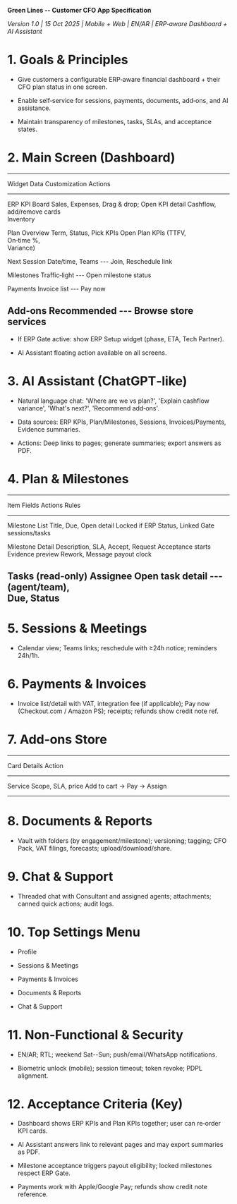 **Green Lines -- Customer CFO App Specification**

*Version 1.0 \| 15 Oct 2025 \| Mobile + Web \| EN/AR \| ERP‑aware
Dashboard + AI Assistant*

# 1. Goals & Principles

-   Give customers a configurable ERP‑aware financial dashboard + their
    CFO plan status in one screen.

-   Enable self‑service for sessions, payments, documents, add‑ons, and
    AI assistance.

-   Maintain transparency of milestones, tasks, SLAs, and acceptance
    states.

# 2. Main Screen (Dashboard)

  -----------------------------------------------------------------------
  Widget            Data              Customization     Actions
  ----------------- ----------------- ----------------- -----------------
  ERP KPI Board     Sales, Expenses,  Drag & drop;      Open KPI detail
                    Cashflow,         add/remove cards  
                    Inventory                           

  Plan Overview     Term, Status,     Pick KPIs         Open Plan
                    KPIs (TTFV,                         
                    On‑time %,                          
                    Variance)                           

  Next Session      Date/time, Teams  ---               Join, Reschedule
                    link                                

  Milestones        Traffic‑light     ---               Open milestone
                    status                              

  Payments          Invoice list      ---               Pay now

  Add‑ons           Recommended       ---               Browse store
                    services                            
  -----------------------------------------------------------------------

-   If ERP Gate active: show ERP Setup widget (phase, ETA, Tech
    Partner).

-   AI Assistant floating action available on all screens.

# 3. AI Assistant (ChatGPT‑like)

-   Natural language chat: 'Where are we vs plan?', 'Explain cashflow
    variance', 'What's next?', 'Recommend add‑ons'.

-   Data sources: ERP KPIs, Plan/Milestones, Sessions,
    Invoices/Payments, Evidence summaries.

-   Actions: Deep links to pages; generate summaries; export answers as
    PDF.

# 4. Plan & Milestones

  -----------------------------------------------------------------------
  Item              Fields            Actions           Rules
  ----------------- ----------------- ----------------- -----------------
  Milestone List    Title, Due,       Open detail       Locked if ERP
                    Status, Linked                      Gate
                    sessions/tasks                      

  Milestone Detail  Description, SLA, Accept, Request   Acceptance starts
                    Evidence preview  Rework, Message   payout clock

  Tasks (read‑only) Assignee          Open task detail  ---
                    (agent/team),                       
                    Due, Status                         
  -----------------------------------------------------------------------

# 5. Sessions & Meetings

-   Calendar view; Teams links; reschedule with ≥24h notice; reminders
    24h/1h.

# 6. Payments & Invoices

-   Invoice list/detail with VAT, integration fee (if applicable); Pay
    now (Checkout.com / Amazon PS); receipts; refunds show credit note
    ref.

# 7. Add‑ons Store

  -----------------------------------------------------------------------
  Card                    Details                 Action
  ----------------------- ----------------------- -----------------------
  Service                 Scope, SLA, price       Add to cart → Pay →
                                                  Assign

  -----------------------------------------------------------------------

# 8. Documents & Reports

-   Vault with folders (by engagement/milestone); versioning; tagging;
    CFO Pack, VAT filings, forecasts; upload/download/share.

# 9. Chat & Support

-   Threaded chat with Consultant and assigned agents; attachments;
    canned quick actions; audit logs.

# 10. Top Settings Menu

-   Profile

-   Sessions & Meetings

-   Payments & Invoices

-   Documents & Reports

-   Chat & Support

# 11. Non‑Functional & Security

-   EN/AR; RTL; weekend Sat--Sun; push/email/WhatsApp notifications.

-   Biometric unlock (mobile); session timeout; token revoke; PDPL
    alignment.

# 12. Acceptance Criteria (Key)

-   Dashboard shows ERP KPIs and Plan KPIs together; user can re‑order
    KPI cards.

-   AI Assistant answers link to relevant pages and may export summaries
    as PDF.

-   Milestone acceptance triggers payout eligibility; locked milestones
    respect ERP Gate.

-   Payments work with Apple/Google Pay; refunds show credit note
    reference.
